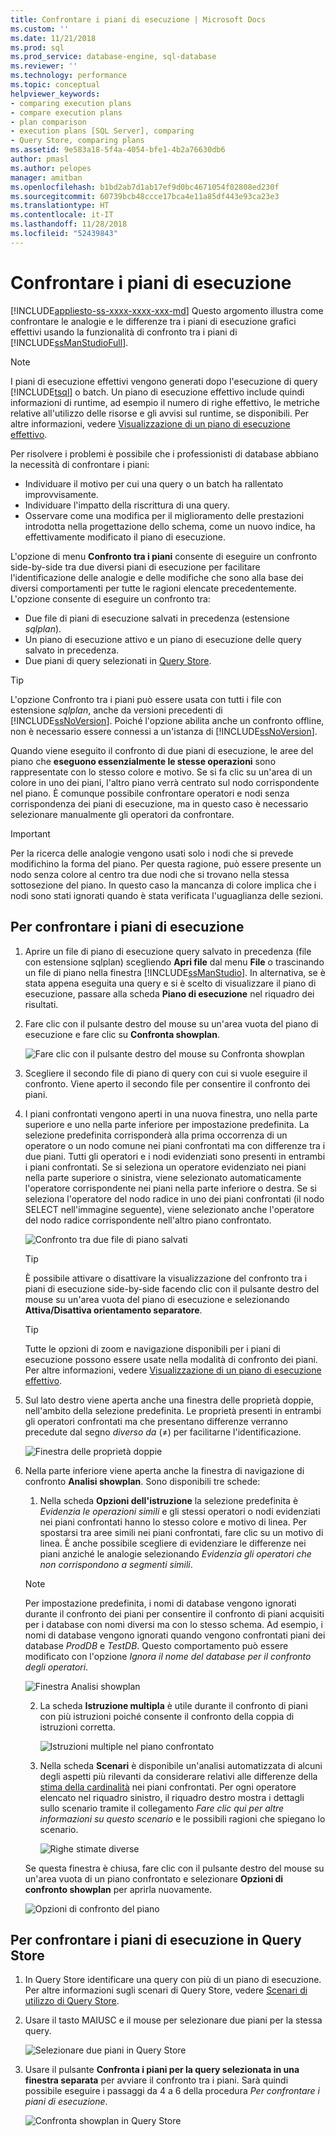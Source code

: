 ```yaml
---
title: Confrontare i piani di esecuzione | Microsoft Docs
ms.custom: ''
ms.date: 11/21/2018
ms.prod: sql
ms.prod_service: database-engine, sql-database
ms.reviewer: ''
ms.technology: performance
ms.topic: conceptual
helpviewer_keywords:
- comparing execution plans
- compare execution plans
- plan comparison
- execution plans [SQL Server], comparing
- Query Store, comparing plans
ms.assetid: 9e583a18-5f4a-4054-bfe1-4b2a76630db6
author: pmasl
ms.author: pelopes
manager: amitban
ms.openlocfilehash: b1bd2ab7d1ab17ef9d0bc4671054f02808ed230f
ms.sourcegitcommit: 60739bcb48ccce17bca4e11a85df443e93ca23e3
ms.translationtype: HT
ms.contentlocale: it-IT
ms.lasthandoff: 11/28/2018
ms.locfileid: "52439843"
---
```

# <a name="compare-execution-plans"></a>Confrontare i piani di esecuzione
[!INCLUDE[appliesto-ss-xxxx-xxxx-xxx-md](../../includes/appliesto-ss-xxxx-xxxx-xxx-md.md)]
Questo argomento illustra come confrontare le analogie e le differenze tra i piani di esecuzione grafici effettivi usando la funzionalità di confronto tra i piani di [!INCLUDE[ssManStudioFull](../../includes/ssmanstudiofull-md.md)]. 
  
> [!NOTE]
> I piani di esecuzione effettivi vengono generati dopo l'esecuzione di query [!INCLUDE[tsql](../../includes/tsql-md.md)] o batch. Un piano di esecuzione effettivo include quindi informazioni di runtime, ad esempio il numero di righe effettivo, le metriche relative all'utilizzo delle risorse e gli avvisi sul runtime, se disponibili. Per altre informazioni, vedere [Visualizzazione di un piano di esecuzione effettivo](../../relational-databases/performance/display-an-actual-execution-plan.md).
  
Per risolvere i problemi è possibile che i professionisti di database abbiano la necessità di confrontare i piani:
-   Individuare il motivo per cui una query o un batch ha rallentato improvvisamente.
-   Individuare l'impatto della riscrittura di una query.
-   Osservare come una modifica per il miglioramento delle prestazioni introdotta nella progettazione dello schema, come un nuovo indice, ha effettivamente modificato il piano di esecuzione.  
 
L'opzione di menu **Confronto tra i piani** consente di eseguire un confronto side-by-side tra due diversi piani di esecuzione per facilitare l'identificazione delle analogie e delle modifiche che sono alla base dei diversi comportamenti per tutte le ragioni elencate precedentemente. L'opzione consente di eseguire un confronto tra:
- Due file di piani di esecuzione salvati in precedenza (estensione *sqlplan*).
- Un piano di esecuzione attivo e un piano di esecuzione delle query salvato in precedenza.
- Due piani di query selezionati in [Query Store](../../relational-databases/performance/monitoring-performance-by-using-the-query-store.md).

> [!TIP]
> L'opzione Confronto tra i piani può essere usata con tutti i file con estensione *sqlplan*, anche da versioni precedenti di [!INCLUDE[ssNoVersion](../../includes/ssnoversion-md.md)]. Poiché l'opzione abilita anche un confronto offline, non è necessario essere connessi a un'istanza di [!INCLUDE[ssNoVersion](../../includes/ssnoversion-md.md)]. 

Quando viene eseguito il confronto di due piani di esecuzione, le aree del piano che **eseguono essenzialmente le stesse operazioni** sono rappresentate con lo stesso colore e motivo. Se si fa clic su un'area di un colore in uno dei piani, l'altro piano verrà centrato sul nodo corrispondente nel piano. È comunque possibile confrontare operatori e nodi senza corrispondenza dei piani di esecuzione, ma in questo caso è necessario selezionare manualmente gli operatori da confrontare.

> [!IMPORTANT]
> Per la ricerca delle analogie vengono usati solo i nodi che si prevede modifichino la forma del piano. Per questa ragione, può essere presente un nodo senza colore al centro tra due nodi che si trovano nella stessa sottosezione del piano. In questo caso la mancanza di colore implica che i nodi sono stati ignorati quando è stata verificata l'uguaglianza delle sezioni.
  
## <a name="to-compare-execution-plans"></a>Per confrontare i piani di esecuzione
  
1.  Aprire un file di piano di esecuzione query salvato in precedenza (file con estensione sqlplan) scegliendo **Apri file** dal menu **File** o trascinando un file di piano nella finestra [!INCLUDE[ssManStudio](../../includes/ssManStudio-md.md)]. In alternativa, se è stata appena eseguita una query e si è scelto di visualizzare il piano di esecuzione, passare alla scheda **Piano di esecuzione** nel riquadro dei risultati. 

2.  Fare clic con il pulsante destro del mouse su un'area vuota del piano di esecuzione e fare clic su **Confronta showplan**. 

    ![Fare clic con il pulsante destro del mouse su Confronta showplan](../../relational-databases/performance/media/plancomparisonmenuoption.png "Fare clic con il pulsante destro del mouse su Confronta showplan")   

3.  Scegliere il secondo file di piano di query con cui si vuole eseguire il confronto. Viene aperto il secondo file per consentire il confronto dei piani.

4.  I piani confrontati vengono aperti in una nuova finestra, uno nella parte superiore e uno nella parte inferiore per impostazione predefinita. La selezione predefinita corrisponderà alla prima occorrenza di un operatore o un nodo comune nei piani confrontati ma con differenze tra i due piani. Tutti gli operatori e i nodi evidenziati sono presenti in entrambi i piani confrontati. Se si seleziona un operatore evidenziato nei piani nella parte superiore o sinistra, viene selezionato automaticamente l'operatore corrispondente nei piani nella parte inferiore o destra. Se si seleziona l'operatore del nodo radice in uno dei piani confrontati (il nodo SELECT nell'immagine seguente), viene selezionato anche l'operatore del nodo radice corrispondente nell'altro piano confrontato.

    ![Confronto tra due file di piano salvati](../../relational-databases/performance/media/plancomparison-plans.png "Confronto tra due file di piano salvati")  

     > [!TIP]
     > È possibile attivare o disattivare la visualizzazione del confronto tra i piani di esecuzione side-by-side facendo clic con il pulsante destro del mouse su un'area vuota del piano di esecuzione e selezionando **Attiva/Disattiva orientamento separatore**.

     > [!TIP]
     > Tutte le opzioni di zoom e navigazione disponibili per i piani di esecuzione possono essere usate nella modalità di confronto dei piani. Per altre informazioni, vedere [Visualizzazione di un piano di esecuzione effettivo](../../relational-databases/performance/display-an-actual-execution-plan.md).

5.  Sul lato destro viene aperta anche una finestra delle proprietà doppie, nell'ambito della selezione predefinita. Le proprietà presenti in entrambi gli operatori confrontati ma che presentano differenze verranno precedute dal segno *diverso da* (≠) per facilitarne l'identificazione.

    ![Finestra delle proprietà doppie](../../relational-databases/performance/media/plancomparison-properties.png "Finestra delle proprietà doppie")  

6.  Nella parte inferiore viene aperta anche la finestra di navigazione di confronto **Analisi showplan**. Sono disponibili tre schede:

    1.  Nella scheda **Opzioni dell'istruzione** la selezione predefinita è *Evidenzia le operazioni simili* e gli stessi operatori o nodi evidenziati nei piani confrontati hanno lo stesso colore e motivo di linea. Per spostarsi tra aree simili nei piani confrontati, fare clic su un motivo di linea. È anche possibile scegliere di evidenziare le differenze nei piani anziché le analogie selezionando *Evidenzia gli operatori che non corrispondono a segmenti simili*. 
    
       > [!NOTE]
       > Per impostazione predefinita, i nomi di database vengono ignorati durante il confronto dei piani per consentire il confronto di piani acquisiti per i database con nomi diversi ma con lo stesso schema. Ad esempio, i nomi di database vengono ignorati quando vengono confrontati piani dei database *ProdDB* e *TestDB*. Questo comportamento può essere modificato con l'opzione *Ignora il nome del database per il confronto degli operatori*.

       ![Finestra Analisi showplan](../../relational-databases/performance/media/plancomparison-analysis.png "Finestra Analisi showplan") 

    2.  La scheda **Istruzione multipla** è utile durante il confronto di piani con più istruzioni poiché consente il confronto della coppia di istruzioni corretta.

        ![Istruzioni multiple nel piano confrontato](../../relational-databases/performance/media/plancomparison-multiple.png "Istruzioni multiple nel piano confrontato")  

    3.  Nella scheda **Scenari** è disponibile un'analisi automatizzata di alcuni degli aspetti più rilevanti da considerare relativi alle differenze della [stima della cardinalità](../../relational-databases/performance/cardinality-estimation-sql-server.md) nei piani confrontati. Per ogni operatore elencato nel riquadro sinistro, il riquadro destro mostra i dettagli sullo scenario tramite il collegamento *Fare clic qui per altre informazioni su questo scenario* e le possibili ragioni che spiegano lo scenario. 

        ![Righe stimate diverse](../../relational-databases/performance/media/plancomparison-scenarios.png "Righe stimate diverse")  

    Se questa finestra è chiusa, fare clic con il pulsante destro del mouse su un'area vuota di un piano confrontato e selezionare **Opzioni di confronto showplan** per aprirla nuovamente.

    ![Opzioni di confronto del piano](../../relational-databases/performance/media/plancomparison-options.png "Opzioni di confronto del piano")  

## <a name="to-compare-execution-plans-in-query-store"></a>Per confrontare i piani di esecuzione in Query Store

1.  In Query Store identificare una query con più di un piano di esecuzione. Per altre informazioni sugli scenari di Query Store, vedere [Scenari di utilizzo di Query Store](../../relational-databases/performance/query-store-usage-scenarios.md#identify-and-tune-top-resource-consuming-queries).

2.  Usare il tasto MAIUSC e il mouse per selezionare due piani per la stessa query. 

    ![Selezionare due piani in Query Store](../../relational-databases/performance/media/plancomparison-querystore.png "Selezionare due piani in Query Store")   

3.  Usare il pulsante **Confronta i piani per la query selezionata in una finestra separata** per avviare il confronto tra i piani. Sarà quindi possibile eseguire i passaggi da 4 a 6 della procedura *Per confrontare i piani di esecuzione*. 

    ![Confronta showplan in Query Store](../../relational-databases/performance/media/plancomparison-querystoreoption.png "Confronta showplan in Query Store") 
